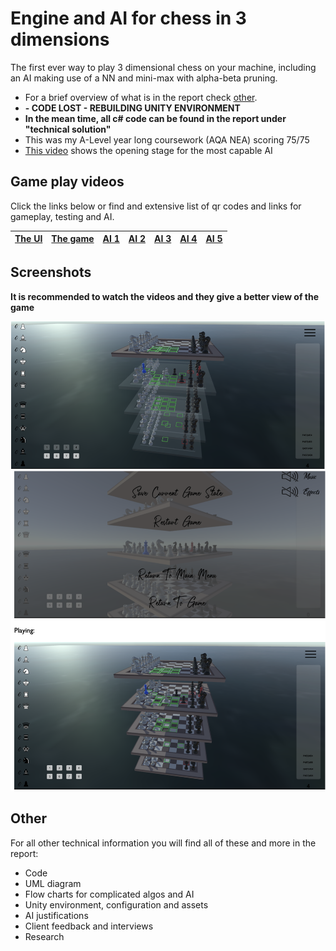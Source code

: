 # Engine and AI for chess in 3 dimensions

The first ever way to play 3 dimensional chess on your machine, including an AI making use of a NN and mini-max with alpha-beta pruning. 
- For a brief overview of what is in the report check [other](#other-).
- **- CODE LOST - REBUILDING UNITY ENVIRONMENT**
- **In the mean time, all c# code can be found in the report under "technical solution"**
- This was my A-Level year long coursework (AQA NEA) scoring 75/75
- [This video](https://drive.google.com/file/d/1fucjt-9S3sGcmlnqW9m6hUFV8rbZA8dw/view?usp=sharing) shows the opening stage for the most capable AI

## Game play videos
Click the links below or find and extensive list of qr codes and links for gameplay, testing and AI.

| [The UI](https://drive.google.com/file/d/1P_QHI3i7d4_Z3KJNa_NvEuw3T7rGGZh6/view?usp=sharing) | [The game](https://drive.google.com/file/d/1dlYP3whWLXkN6hpcErFNKTLKL2xOJw8Z/view?usp=sharing) | [AI 1](https://drive.google.com/file/d/1AviV2v248TPKDxctyYy3FwVjcoFGoMfg/view?usp=sharing) | [AI 2](https://drive.google.com/file/d/1S9iJMHfFmvPohUn5oZJ6BBWpzO3tqm_n/view?usp=sharing) | [AI 3](https://drive.google.com/file/d/1xQ-0aF9L2FEhM-wmQHJz7WtWmFXBN3Vb/view?usp=sharing)| [AI 4](https://drive.google.com/file/d/1RiMu6ynkAT4-griymNg4189O4wqW62l0/view?usp=sharing) |[AI 5](https://drive.google.com/file/d/1fucjt-9S3sGcmlnqW9m6hUFV8rbZA8dw/view?usp=sharing)|
|-|-|-|-|-|--------------------------------------------------------------------------------------------|-|

## Screenshots
**It is recommended to watch the videos and they give a better view of the game**

![1](images/1.png)
![2](images/2.png)

## Other 
For all other technical information you will find all of these and more in the report:
- Code
- UML diagram
- Flow charts for complicated algos and AI
- Unity environment, configuration and assets
- AI justifications
- Client feedback and interviews
- Research
